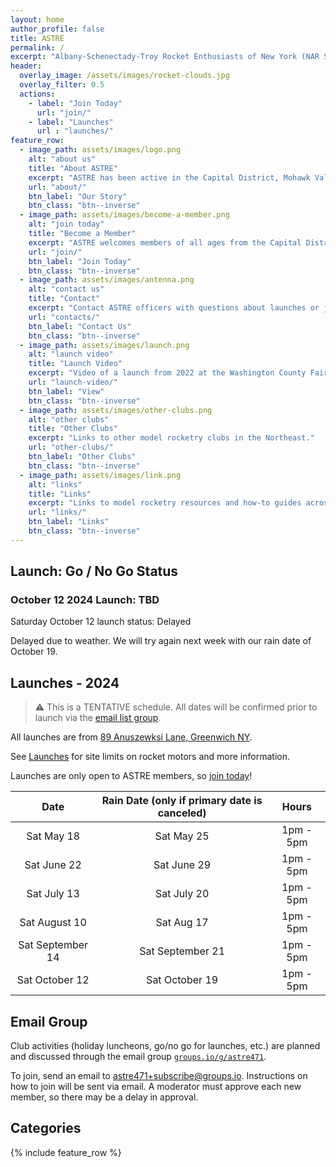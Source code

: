 ```yaml
---
layout: home
author_profile: false
title: ASTRE
permalink: /
excerpt: "Albany-Schenectady-Troy Rocket Enthusiasts of New York (NAR Section 471).  Model rocketry club with members from NYS Capital District... and beyond!"
header:
  overlay_image: /assets/images/rocket-clouds.jpg
  overlay_filter: 0.5
  actions:
    - label: "Join Today"
      url: "join/"
    - label: "Launches"
      url : "launches/"
feature_row:
  - image_path: assets/images/logo.png
    alt: "about us"
    title: "About ASTRE"
    excerpt: "ASTRE has been active in the Capital District, Mohawk Valley, and surrounding areas since 1986."
    url: "about/"
    btn_label: "Our Story"
    btn_class: "btn--inverse"
  - image_path: assets/images/become-a-member.png
    alt: "join today"
    title: "Become a Member"
    excerpt: "ASTRE welcomes members of all ages from the Capital District and beyond."
    url: "join/"
    btn_label: "Join Today"
    btn_class: "btn--inverse"
  - image_path: assets/images/antenna.png
    alt: "contact us"
    title: "Contact"
    excerpt: "Contact ASTRE officers with questions about launches or joining."
    url: "contacts/"
    btn_label: "Contact Us"
    btn_class: "btn--inverse"
  - image_path: assets/images/launch.png
    alt: "launch video"
    title: "Launch Video"
    excerpt: "Video of a launch from 2022 at the Washington County Fairgrounds."
    url: "launch-video/"
    btn_label: "View"
    btn_class: "btn--inverse"
  - image_path: assets/images/other-clubs.png
    alt: "other clubs"
    title: "Other Clubs"
    excerpt: "Links to other model rocketry clubs in the Northeast."
    url: "other-clubs/"
    btn_label: "Other Clubs"
    btn_class: "btn--inverse"
  - image_path: assets/images/link.png
    alt: "links"
    title: "Links"
    excerpt: "Links to model rocketry resources and how-to guides across the web."
    url: "links/"
    btn_label: "Links"
    btn_class: "btn--inverse"
---
```


## Launch: Go / No Go Status

### October 12 2024 Launch: TBD

Saturday October 12 launch status: Delayed
<!-- 
**GO FOR LAUNCH!** 🚀
-->

Delayed due to weather. We will try again next week with our rain date of October 19.

<!--
Please check again next week for our rain date status!
-->
<!--
See you on [the field](https://goo.gl/maps/yjeWsc4JSsDdpZwLA) from 1pm - 5pm!
-->

<!--
Please check this page or the email group for status the day before the launch.
-->

## Launches - 2024

> :warning: This is a TENTATIVE schedule.  All dates will be confirmed prior to launch via the [email list group](#email-group).

All launches are from [89 Anuszewksi Lane, Greenwich NY](https://goo.gl/maps/yjeWsc4JSsDdpZwLA).

See [Launches](launches/) for site limits on rocket motors and more information.  

Launches are only open to ASTRE members, so [join today](join/)!

| **Date**         | **Rain Date (only if primary date is canceled)** | **Hours**     |
|:----------------:|:------------------------------------------------:|:-------------:|
| Sat May 18       | Sat May 25                                       | 1pm - 5pm     |
| Sat June 22      | Sat June 29                                      | 1pm - 5pm     |
| Sat July 13      | Sat July 20                                      | 1pm - 5pm     |
| Sat August 10    | Sat Aug 17                                       | 1pm - 5pm     |
| Sat September 14 | Sat September 21                                 | 1pm - 5pm     |
| Sat October 12   | Sat October 19                                   | 1pm - 5pm     |

## Email Group

Club activities (holiday luncheons, go/no go for launches, etc.) are planned and discussed through the email group
[`groups.io/g/astre471`](https://groups.io/g/astre471).

To join, send an email to [astre471+subscribe@groups.io](mailto:astre471+subscribe@groups.io).  Instructions on how to 
join will be sent via email.  A moderator must approve each new member, so there may be a delay in approval.

## Categories

{% include feature_row %}

